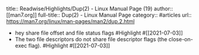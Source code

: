 title:: Readwise/Highlights/Dup(2) - Linux Manual Page (19)
author:: [[man7.org]]
full-title:: Dup(2) - Linux Manual Page
category:: #articles
url:: https://man7.org/linux/man-pages/man2/dup.2.html

- hey share file offset and file
       status flags #Highlight #[[2021-07-03]]
- The two file descriptors do not share file descriptor flags (the
       close-on-exec flag). #Highlight #[[2021-07-03]]